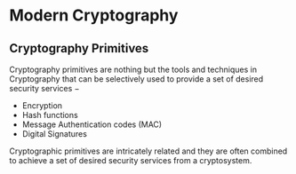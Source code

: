 # Modern Cryptography

## Cryptography Primitives

Cryptography primitives are nothing but the tools and techniques in Cryptography that can be selectively used to provide a set of desired security services −

- Encryption
- Hash functions
- Message Authentication codes (MAC)
- Digital Signatures

Cryptographic primitives are intricately related and they are often combined to achieve a set of desired security services from a cryptosystem.